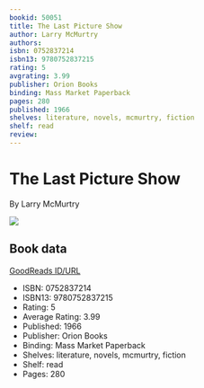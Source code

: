 ```yaml
---
bookid: 50051
title: The Last Picture Show
author: Larry McMurtry
authors: 
isbn: 0752837214
isbn13: 9780752837215
rating: 5
avgrating: 3.99
publisher: Orion Books
binding: Mass Market Paperback
pages: 280
published: 1966
shelves: literature, novels, mcmurtry, fiction
shelf: read
review: 
---
```


# The Last Picture Show

By Larry McMurtry

![](https://i.gr-assets.com/images/S/compressed.photo.goodreads.com/books/1344275927l/50051.jpg)

## Book data

[GoodReads ID/URL](https://www.goodreads.com/book/show/50051)

- ISBN: 0752837214
- ISBN13: 9780752837215
- Rating: 5
- Average Rating: 3.99
- Published: 1966
- Publisher: Orion Books
- Binding: Mass Market Paperback
- Shelves: literature, novels, mcmurtry, fiction
- Shelf: read
- Pages: 280

